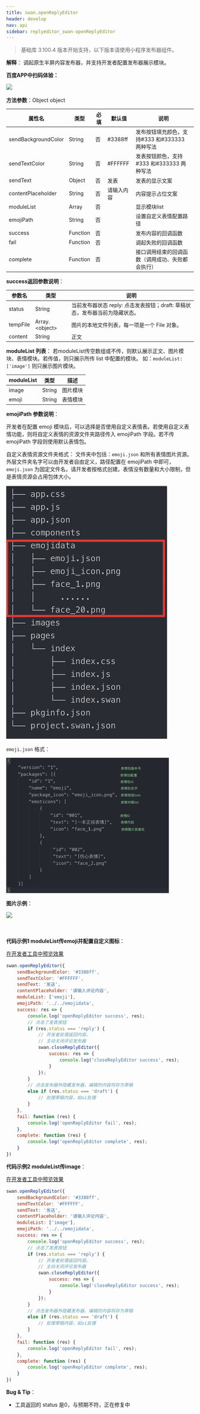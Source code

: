 ```yaml
---
title: swan.openReplyEditor
header: develop
nav: api
sidebar: replyeditor_swan-openReplyEditor
---
```


 

> 基础库 3.100.4 版本开始支持，以下版本请使用小程序发布器组件。

**解释**： 调起原生半屏内容发布器，并支持开发者配置发布器展示模块。

**百度APP中扫码体验：**

<img src="https://b.bdstatic.com/miniapp/assets/images/doc_demo/pages_openReplyEditor.png"  class="demo-qrcode-image" />

**方法参数**：Object object

|属性名 |类型  |必填 | 默认值 |说明|
|---- | ---- | ---- | ----|----|
|sendBackgroundColor   | String  |  否  | #3388ff |发布按钮填充颜色，支持#333 和#333333 两种写法|
|sendTextColor  |  String  | 否 | #FFFFFF |发表按钮颜色，支持#333 和#333333 两种写法|
|sendText  |  Object  | 否 | 发表 | 发表的显示文案|
|contentPlaceholder  |  String  | 否 | 请输入内容|内容提示占位文案|
|moduleList  |  Array  | 否 | |显示模块list|
|emojiPath  |  String  | 否 | |设置自定义表情配置路径|
|success  |  Function  | 否 | |发布内容的回调函数|
|fail  |  Function  | 否 | |调起失败的回调函数|
|complete  |  Function  | 否 | |接口调用结束的回调函数（调用成功、失败都会执行）|



**success返回参数说明**：

|参数名 |类型 | 说明|
|---- | ---- | ---- |
| status  | String |当前发布器状态  reply: 点击发表按钮；draft: 草稿状态，发布器当前为隐藏状态。|
| tempFile  | Array.&lt;object&gt; |图片的本地文件列表，每一项是一个 File 对象。|
| content | String | 正文 |


**moduleList 列表**：
若moduleList传空数组或不传，则默认展示正文、图片模块、表情模块。若传值，则只展示所传 list 中配置的模块。 
如：`moduleList: ['image']` 则只展示图片模块。

|moduleList| 类型 |描述|
|---|---|---|
|image|String|图片模块|
|emoji|String|表情模块|


**emojiPath 参数说明**：

开发者在配置 emoji 模块后，可以选择是否使用自定义表情表。若使用自定义表情功能，则将自定义表情的资源文件夹路径传入 emojiPath 字段。若不传 emojiPath 字段则使用默认表情包。

自定义表情资源文件夹格式：
文件夹中包括：`emoji.json` 和所有表情图片资源。外层文件夹名字可以由开发者自由定义，路径配置在 emojiPath 中即可，`emoji.json` 为固定文件名，请开发者按格式创建。表情没有数量和大小限制，但是表情资源会占用包体大小。

![图片](../../../../img/api/community_editor/emoji_path.jpg)

`emoji.json` 格式：

![图片](../../../../img/api/community_editor/emoji_json.jpg)

**图片示例**：

<div class="m-doc-custom-examples">
    <div class="m-doc-custom-examples-correct">
        <img src="https://b.bdstatic.com/miniapp/images/openReplyEditor1.gif">
    </div>
    <div class="m-doc-custom-examples-correct">
        <img src=" ">
    </div>
    <div class="m-doc-custom-examples-correct">
        <img src=" ">
    </div>     
</div>

**代码示例1 moduleList传emoji并配置自定义图标**：

<a href="swanide://fragment/eaa301106c159bbb2ac89a39422b9bd91575198845899" title="在开发者工具中预览效果" target="_self">在开发者工具中预览效果</a>

```js
swan.openReplyEditor({
    sendBackgroundColor: '#3388ff',
    sendTextColor: '#FFFFFF',
    sendText: '发送',
    contentPlaceholder: '请输入评论内容',
    moduleList: ['emoji'],
    emojiPath: '../../emojidata',
    success: res => {
        console.log('openReplyEditor success', res);
        // 点击了发表按钮
        if (res.status === 'reply') {
            // 开发者处理返回内容。
            // 主动关闭评论发布器
            swan.closeReplyEditor({
                success: res => {
                    console.log('closeReplyEditor success', res);
                }
            });
        }
        // 点击发布器外隐藏发布器，编辑的内容将存为草稿
        else if (res.status === 'draft') {
            // 处理草稿内容，如ui处理
        }
    },
    fail: function (res) {
        console.log('openReplyEditor fail', res);
    },
    complete: function (res) {
        console.log('openReplyEditor complete', res);
    }
})
```

**代码示例2 moduleList传image**：

<a href="swanide://fragment/0592737eb5c241eb4a4bb104f99c22e21575198390943" title="在开发者工具中预览效果" target="_self">在开发者工具中预览效果</a>

```js
swan.openReplyEditor({
    sendBackgroundColor: '#3388ff',
    sendTextColor: '#FFFFFF',
    sendText: '发送',
    contentPlaceholder: '请输入评论内容',
    moduleList: ['image'],
    emojiPath: '../../emojidata',
    success: res => {
        console.log('openReplyEditor success', res);
        // 点击了发表按钮
        if (res.status === 'reply') {
            // 开发者处理返回内容。
            // 主动关闭评论发布器
            swan.closeReplyEditor({
                success: res => {
                    console.log('closeReplyEditor success', res);
                }
            });
        }
        // 点击发布器外隐藏发布器，编辑的内容将存为草稿
        else if (res.status === 'draft') {
            // 处理草稿内容，如ui处理
        }
    },
    fail: function (res) {
        console.log('openReplyEditor fail', res);
    },
    complete: function (res) {
        console.log('openReplyEditor complete', res);
    }
})
```

**Bug & Tip**：

- 工具返回的 status 是0，与预期不符，正在修复中
